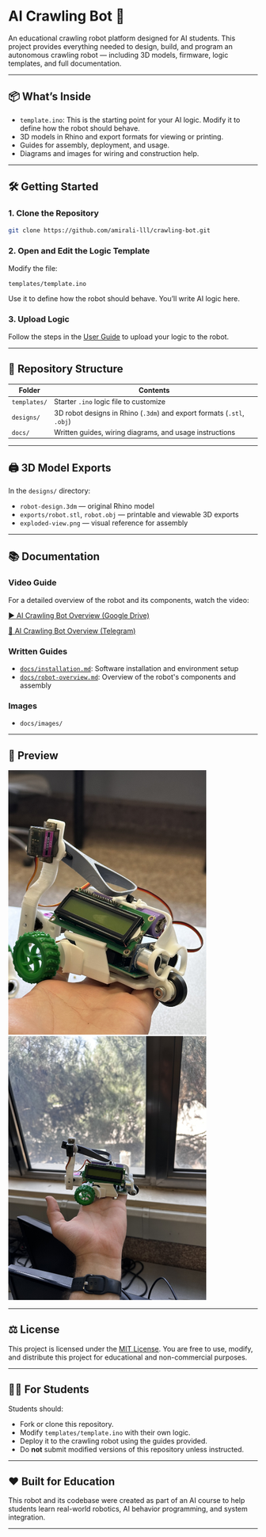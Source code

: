 
# AI Crawling Bot 🐛

An educational crawling robot platform designed for AI students. This project provides everything needed to design, build, and program an autonomous crawling robot — including 3D models, firmware, logic templates, and full documentation.

---

## 📦 What’s Inside

- `template.ino`: This is the starting point for your AI logic. Modify it to define how the robot should behave.
- 3D models in Rhino and export formats for viewing or printing.
- Guides for assembly, deployment, and usage.
- Diagrams and images for wiring and construction help.

---

## 🛠️ Getting Started

### 1. Clone the Repository

```bash
git clone https://github.com/amirali-lll/crawling-bot.git
```

### 2. Open and Edit the Logic Template

Modify the file:

```bash
templates/template.ino
```

Use it to define how the robot should behave. You’ll write AI logic here.

### 3. Upload Logic

Follow the steps in the [User Guide](docs/user-guide.md) to upload your logic to the robot.

---

## 🧱 Repository Structure

| Folder | Contents |
|--------|----------|
| `templates/` | Starter `.ino` logic file to customize |
| `designs/` | 3D robot designs in Rhino (`.3dm`) and export formats (`.stl`, `.obj`) |
| `docs/` | Written guides, wiring diagrams, and usage instructions |

---

## 🖨️ 3D Model Exports

In the `designs/` directory:
- `robot-design.3dm` — original Rhino model
- `exports/robot.stl`, `robot.obj` — printable and viewable 3D exports
- `exploded-view.png` — visual reference for assembly

---

## 📚 Documentation

### Video Guide
For a detailed overview of the robot and its components, watch the video:

[▶️ AI Crawling Bot Overview (Google Drive)](https://drive.google.com/file/d/1TIa0ktaaaPdPyBMpJnHhDxLsFk6jlDfr/view?usp=share_link)

[🚀 AI Crawling Bot Overview (Telegram)](https://t.me/ai4032_iust/126)


### Written Guides

- [`docs/installation.md`](docs/installation.md): Software installation and environment setup
- [`docs/robot-overview.md`](docs/robot-overview.md): Overview of the robot's components and assembly


### Images

- `docs/images/`

---

## 📸 Preview

<img src="docs/images/robot-1.jpeg" alt="Exploded View" width="400"/>
<img src="docs/images/robot-2.jpeg" alt="Exploded View" width="400"/>

---

## ⚖️ License

This project is licensed under the [MIT License](LICENSE). You are free to use, modify, and distribute this project for educational and non-commercial purposes.

---

## 🙋‍♀️ For Students

Students should:
- Fork or clone this repository.
- Modify `templates/template.ino` with their own logic.
- Deploy it to the crawling robot using the guides provided.
- Do **not** submit modified versions of this repository unless instructed.

---

## ❤️ Built for Education

This robot and its codebase were created as part of an AI course to help students learn real-world robotics, AI behavior programming, and system integration.

---
